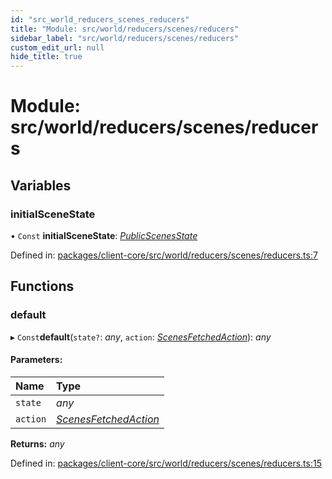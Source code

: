 ```yaml
---
id: "src_world_reducers_scenes_reducers"
title: "Module: src/world/reducers/scenes/reducers"
sidebar_label: "src/world/reducers/scenes/reducers"
custom_edit_url: null
hide_title: true
---
```


# Module: src/world/reducers/scenes/reducers

## Variables

### initialSceneState

• `Const` **initialSceneState**: [*PublicScenesState*](../interfaces/src_world_reducers_scenes_actions.publicscenesstate.md)

Defined in: [packages/client-core/src/world/reducers/scenes/reducers.ts:7](https://github.com/xr3ngine/xr3ngine/blob/7e8e151f1/packages/client-core/src/world/reducers/scenes/reducers.ts#L7)

## Functions

### default

▸ `Const`**default**(`state?`: *any*, `action`: [*ScenesFetchedAction*](../interfaces/src_world_reducers_scenes_actions.scenesfetchedaction.md)): *any*

#### Parameters:

| Name | Type |
| :------ | :------ |
| `state` | *any* |
| `action` | [*ScenesFetchedAction*](../interfaces/src_world_reducers_scenes_actions.scenesfetchedaction.md) |

**Returns:** *any*

Defined in: [packages/client-core/src/world/reducers/scenes/reducers.ts:15](https://github.com/xr3ngine/xr3ngine/blob/7e8e151f1/packages/client-core/src/world/reducers/scenes/reducers.ts#L15)
